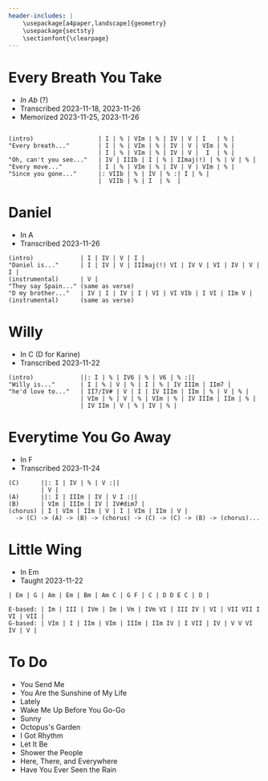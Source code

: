 ```yaml
---
header-includes: |
    \usepackage[a4paper,landscape]{geometry}
    \usepackage{sectsty}
    \sectionfont{\clearpage}
---
```


# Every Breath You Take

- _In Ab_ (?)
- Transcribed 2023-11-18, 2023-11-26
- Memorized 2023-11-25, 2023-11-26

```

(intro)                  | I | % | VIm | % | IV | V | I   | % |
"Every breath..."        | I | % | VIm | % | IV | V | VIm | % |
                         | I | % | VIm | % | IV | V |  I  | % |
"Oh, can't you see..."   | IV | IIIb | I | % | IImaj(!) | % | V | % |
"Every move..."          | I | % | VIm | % | IV | V | VIm | % |
"Since you gone..."      |: VIIb | % | IV | % :| I | % |
                         |  VIIb | % | I  | %  |
```


# Daniel

- In A
- Transcribed 2023-11-26

```
(intro)             | I | IV | V | I |
"Daniel is..."      | I | IV | V | IIImaj(!) VI | IV V | VI | IV | V | I |
(instrumental)      | V |
"They say Spain..." (same as verse)
"D my brother..."   | IV | I | IV | I | VI | VI VIb | I VI | IIm V |
(instrumental)      (same as verse)
```



# Willy
- In C (D for Karine)
- Transcribed 2023-11-22

```
(intro)             ||: I | % | IV6 | % | V6 | % :||
"Willy is..."       | I | % | V | % | I | % | IV IIIm | IIm7 |
"he'd love to..."   | II7/IV# | V | I | IV IIIm | IIm | % | V | % |
                    | VIm | % | V | % | VIm | % | IV IIIm | IIm | % |
                    | IV IIm | V | % | IV | % |
```


# Everytime You Go Away
- In F
- Transcribed 2023-11-24

```
(C)      ||: I | IV | % | V :||
         | V |
(A)      ||: I | IIIm | IV | V I :||
(B)      | VIm | IIIm | IV | IV#dim7 |
(chorus) | I | VIm | IIm | V | I | VIm | IIm | V |
  -> (C) -> (A) -> (B) -> (chorus) -> (C) -> (C) -> (B) -> (chorus)...
```


# Little Wing
- In Em
- Taught 2023-11-22

```
| Em | G | Am | Em | Bm | Am C | G F | C | D D E C | D |

E-based: | Im | III | IVm | Im | Vm | IVm VI | III IV | VI | VII VII I VI | VII |
G-based: | VIm | I | IIm | VIm | IIIm | IIm IV | I VII | IV | V V VI IV | V |
```

# To Do
- You Send Me
- You Are the Sunshine of My Life
- Lately
- Wake Me Up Before You Go-Go
- Sunny
- Octopus's Garden
- I Got Rhythm
- Let It Be
- Shower the People
- Here, There, and Everywhere
- Have You Ever Seen the Rain
